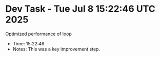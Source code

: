 # Dev Task - Tue Jul  8 15:22:46 UTC 2025
Optimized performance of loop
- Time: 15:22:46
- Notes: This was a key improvement step.
